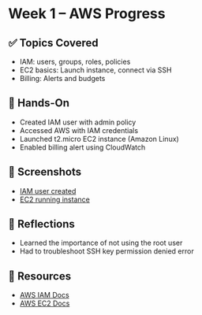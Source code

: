 # Week 1 – AWS Progress

## ✅ Topics Covered
- IAM: users, groups, roles, policies
- EC2 basics: Launch instance, connect via SSH
- Billing: Alerts and budgets

## 🧪 Hands-On
- Created IAM user with admin policy
- Accessed AWS with IAM credentials
- Launched t2.micro EC2 instance (Amazon Linux) 
- Enabled billing alert using CloudWatch

## 📸 Screenshots
- [IAM user created](./screenshots/iam-user.png)
- [EC2 running instance](./screenshots/ec2-instance.png)

## 🧠 Reflections
- Learned the importance of not using the root user
- Had to troubleshoot SSH key permission denied error 

## 🔗 Resources
- [AWS IAM Docs](https://docs.aws.amazon.com/IAM/latest/UserGuide/)
- [AWS EC2 Docs](https://docs.aws.amazon.com/AWSEC2/latest/UserGuide/)
